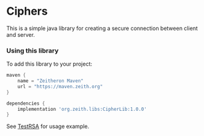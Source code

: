 # Ciphers

This is a simple java library for creating a secure connection between client and server.

### Using this library

To add this library to your project:

```groovy
maven {
	name = "Zeitheron Maven"
	url = "https://maven.zeith.org"
}

dependencies {
    implementation 'org.zeith.libs:CipherLib:1.0.0'
}
```

See [TestRSA](./src/test/java/TestRSA.java) for usage example.
